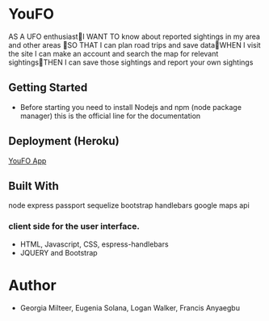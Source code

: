 # YouFO

AS A UFO enthusiastI WANT TO know about reported sightings in my area and other areas SO THAT I can plan road trips and save dataWHEN I visit the site I can make an account and search the map for relevant sightingsTHEN I can save those sightings and report your own sightings

## Getting Started

- Before starting you need to install Nodejs and npm (node package manager) this is the official line for the documentation

## Deployment (Heroku)

[YouFO App](https://youfo.herokuapp.com/)

## Built With

node
express
passport
sequelize
bootstrap
handlebars
google maps api

### client side for the user interface.

- HTML, Javascript, CSS, espress-handlebars
- JQUERY and Bootstrap

# Author

- Georgia Milteer, Eugenia Solana, Logan Walker, Francis Anyaegbu
